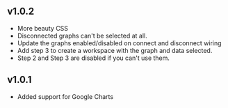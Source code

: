 ## v1.0.2

* More beauty CSS
* Disconnected graphs can't be selected at all.
* Update the graphs enabled/disabled on connect and disconnect wiring
* Add step 3 to create a workspace with the graph and data selected.
* Step 2 and Step 3 are disabled if you can't use them.

## v1.0.1

* Added support for Google Charts

